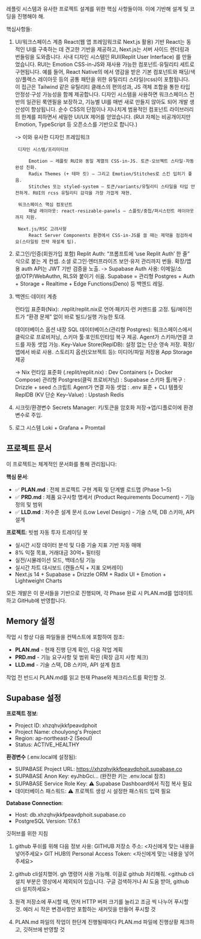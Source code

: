 레플릿 시스템과 유사한 프로젝트 설계를 위한 핵심 사항들이야.
이에 기반해 설계 및 코딩을 진행해야 해.

핵심사항들:


1) UI/워크스페이스 계층
	React(웹 앱 프레임워크로 Next.js 활용) 기반
	React는 동적인 UI를 구축하는 데 견고한 기반을 제공하고, Next.js는 서버 사이드 렌더링과 번들링을 도와줍니다.
	사내 디자인 시스템인 RUI(Replit User Interface) 를 만들었습니다.
	RUI는 Emotion CSS-in-JS와 재사용 가능한 컴포넌트·유틸리티 세트로 구현됩니다.
	예를 들어, React Native의 <View>에서 영감을 받은 기본 <View> 컴포넌트와 패딩/색상/플렉스 레이아웃 등의 공통 패턴을 위한 유틸리티 스타일(rcss)이 포함됩니다. 
	이 접근은 Tailwind 같은 유틸리티 클래스의 편의성과, JS 객체 조합을 통한 타입 안정성·구성 가능성을 함께 제공합니다.
	디자인 시스템을 사용하면 워크스페이스 전반의 일관된 룩앤필을 보장하고, 기능별 UI를 매번 새로 만들지 않아도 되어 개발 생산성이 향상됩니다.
	순수 CSS의 단점이나 지나치게 범용적인 컴포넌트 라이브러리의 한계를 피하면서 세밀한 UI/UX 제어를 얻었습니다. (RUI 자체는 비공개이지만 Emotion, TypeScript 등 오픈소스를 기반으로 합니다.)

	-> 이와 유사한 디자인 프레임워크

		디자인 시스템/프리미티브

			Emotion — 레플릿 RUI와 동일 계열의 CSS-in-JS. 토큰·오브젝트 스타일·자동완성 친화. 
			Radix Themes (+ 테마 킷) — 그리고 Emotion/Stitches로 스킨 입히기 좋음. 
			Stitches 또는 styled-system — 토큰/variants/유틸리티 스타일을 타입 안전하게. RUI의 rcss 유틸리티 감각을 가장 가깝게 재현. 

		워크스페이스 핵심 컴포넌트
			패널 레이아웃: react-resizable-panels — 스플릿/중첩/퍼시스턴트 레이아웃까지 지원. 

		Next.js/RSC 고려사항
			React Server Components 환경에서 CSS-in-JS를 쓸 때는 제약을 점검하세요(스타일링 전략 재설계 팁).


2) 로그인/인증(회원가입 포함)
	Replit Auth: “프롬프트에 ‘use Replit Auth’ 한 줄” 식으로 붙는 게 컨셉. 소셜 로그인·엔터프라이즈 보안·유저 관리까지 번들. 확장/앱용 auth API는 JWT 기반 검증을 노출.
	->
	Supabase Auth 사용: 이메일/소셜/OTP/WebAuthn, RLS와 붙이기 쉬움.
	Supabase = 관리형 Postgres + Auth + Storage + Realtime + Edge Functions(Deno) 등 백엔드 레일.


3) 백엔드·데이터 계층

	런타임 표준화(Nix): .replit/replit.nix로 언어·패키지·런 커맨드를 고정. 팀/에이전트가 “환경 문제” 없이 바로 빌드/실행 가능한 토대. 

	데이터베이스 옵션
	    내장 SQL 데이터베이스(관리형 Postgres): 워크스페이스에서 클릭으로 프로비저닝, 스키마 툴·포인트인타임 복구 제공. Agent가 스키마/연결 코드를 자동 셋업 가능. 
	    Key-Value Store(ReplDB): 설정 없는 단순 영속 저장. 확장/앱에서 바로 사용. 
	    스토리지 옵션(오브젝트 등): 미디어/파일 저장용 App Storage 제공

	-> 
	Nix 런타임 표준화 (.replit/replit.nix) : Dev Containers (+ Docker Compose)
	관리형 Postgres(클릭 프로비저닝) : Supabase
	스키마 툴/복구 : Drizzle + seed 스크립트
	Agent가 연결 자동 셋업 : .env 표준 + CLI 템플릿
	ReplDB (KV 단순 Key–Value) : Upstash Redis


4) 시크릿/환경변수
	Secrets Manager: 키/토큰을 암호화 저장→앱/디플로이에 환경변수로 주입.


5) 로그 시스템
	Loki + Grafana + Promtail


## 프로젝트 문서

이 프로젝트는 체계적인 문서화를 통해 관리됩니다:

**핵심 문서**:
- ✅ **PLAN.md** : 전체 프로젝트 구현 계획 및 단계별 로드맵 (Phase 1~5)
- ✅ **PRD.md** : 제품 요구사항 명세서 (Product Requirements Document) - 기능 정의 및 범위
- ✅ **LLD.md** : 저수준 설계 문서 (Low Level Design) - 기술 스택, DB 스키마, API 설계

**프로젝트**: 빗썸 자동 투자 트레이딩 봇
- 실시간 시장 데이터 분석 및 다중 기술 지표 기반 자동 매매
- 8% 익절 목표, 거래대금 30억+ 필터링
- 실전/시뮬레이션 모드, 백테스팅 기능
- 실시간 차트 대시보드 (캔들스틱 + 지표 오버레이)
- Next.js 14 + Supabase + Drizzle ORM + Radix UI + Emotion + Lightweight Charts

모든 개발은 이 문서들을 기반으로 진행되며, 각 Phase 완료 시 PLAN.md를 업데이트하고 GitHub에 반영합니다.

## Memory 설정

작업 시 항상 다음 파일들을 컨텍스트에 포함하여 참조:
- **PLAN.md** - 현재 진행 단계 확인, 다음 작업 계획
- **PRD.md** - 기능 요구사항 및 범위 확인 (확장 금지 사항 체크)
- **LLD.md** - 기술 스택, DB 스키마, API 설계 참조

작업 전 반드시 PLAN.md를 읽고 현재 Phase와 체크리스트를 확인할 것.

## Supabase 설정

**프로젝트 정보**:
- Project ID: xhzqhvjkkfpeavdphoit
- Project Name: choulyong's Project
- Region: ap-northeast-2 (Seoul)
- Status: ACTIVE_HEALTHY

**환경변수** (.env.local에 설정됨):
- SUPABASE Project URL: https://xhzqhvjkkfpeavdphoit.supabase.co
- SUPABASE Anon Key: eyJhbGci... (완전한 키는 .env.local 참조)
- SUPABASE Service Role Key: ⚠️ Supabase Dashboard에서 직접 복사 필요
- 데이터베이스 패스워드: ⚠️ 프로젝트 생성 시 설정한 패스워드 입력 필요

**Database Connection**:
- Host: db.xhzqhvjkkfpeavdphoit.supabase.co
- PostgreSQL Version: 17.6.1


깃허브를 위한 지침
1. github 푸쉬를 위해 다음 정보 사용:
GITHUB 저장소 주소: <자신에게 맞는 내용을 넣어주세요>
GIT HUB의 Personal Access Token:
<자신에게 맞는 내용을 넣어주세요>

2. github cli설치했어. gh 명령어 사용 가능해. 이걸로 github 처리해줘.  <github cli 설치 부분은 영상에서 제외되어 있습니다. 구글 검색하거나 AI 도움 받아, github cli 설치하세요>

3. 원격 저장소에 푸시할 때, 먼저 HTTP 버퍼 크기를 늘리고 조금 씩 나누어 푸시할 것. 에러 시 작은 변경사항만 포함하는 새커밋을 만들어 푸시할 것
4. PLAN.md 파일의 작업이 한단계 진행될때마다 PLAN.md 파일에 진행상황 체크하고, 깃허브에 반영할 것

